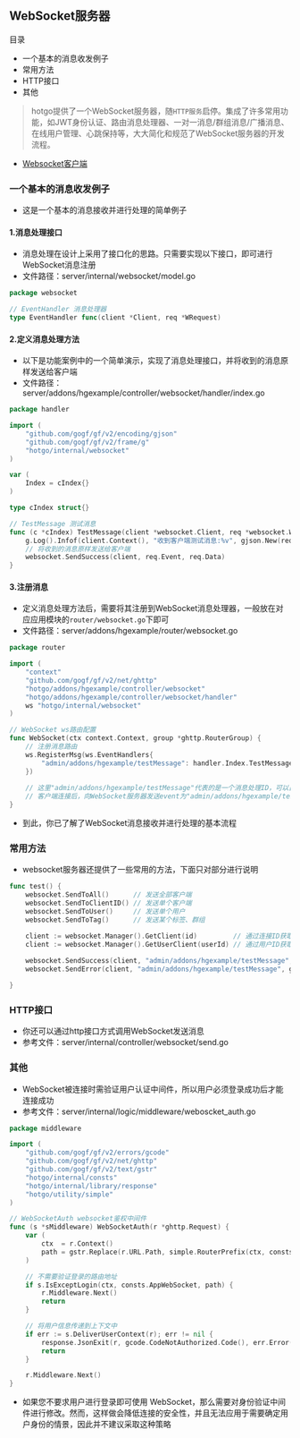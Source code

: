 ## WebSocket服务器

目录

- 一个基本的消息收发例子
- 常用方法
- HTTP接口
- 其他

> hotgo提供了一个WebSocket服务器，随`HTTP服务`启停。集成了许多常用功能，如JWT身份认证、路由消息处理器、一对一消息/群组消息/广播消息、在线用户管理、心跳保持等，大大简化和规范了WebSocket服务器的开发流程。
- [Websocket客户端](sys-websocket-client.md)

###  一个基本的消息收发例子
- 这是一个基本的消息接收并进行处理的简单例子

#### 1.消息处理接口
- 消息处理在设计上采用了接口化的思路。只需要实现以下接口，即可进行WebSocket消息注册
- 文件路径：server/internal/websocket/model.go
```go
package websocket

// EventHandler 消息处理器
type EventHandler func(client *Client, req *WRequest)
```

#### 2.定义消息处理方法
- 以下是功能案例中的一个简单演示，实现了消息处理接口，并将收到的消息原样发送给客户端
- 文件路径：server/addons/hgexample/controller/websocket/handler/index.go
```go
package handler

import (
	"github.com/gogf/gf/v2/encoding/gjson"
	"github.com/gogf/gf/v2/frame/g"
	"hotgo/internal/websocket"
)

var (
	Index = cIndex{}
)

type cIndex struct{}

// TestMessage 测试消息
func (c *cIndex) TestMessage(client *websocket.Client, req *websocket.WRequest) {
	g.Log().Infof(client.Context(), "收到客户端测试消息:%v", gjson.New(req).String())
	// 将收到的消息原样发送给客户端
	websocket.SendSuccess(client, req.Event, req.Data) 
}
```

#### 3.注册消息
- 定义消息处理方法后，需要将其注册到WebSocket消息处理器，一般放在对应应用模块的`router/websocket.go`下即可
- 文件路径：server/addons/hgexample/router/websocket.go
```go
package router

import (
	"context"
	"github.com/gogf/gf/v2/net/ghttp"
	"hotgo/addons/hgexample/controller/websocket"
	"hotgo/addons/hgexample/controller/websocket/handler"
	ws "hotgo/internal/websocket"
)

// WebSocket ws路由配置
func WebSocket(ctx context.Context, group *ghttp.RouterGroup) {
	// 注册消息路由
	ws.RegisterMsg(ws.EventHandlers{
		"admin/addons/hgexample/testMessage": handler.Index.TestMessage, // 测试消息
	})
	
	// 这里"admin/addons/hgexample/testMessage"代表的是一个消息处理ID，可以自定义。建议的格式是和HTTP接口格式保持一致，这样还可以便于对用户请求的消息进行权限验证
	// 客户端连接后，向WebSocket服务器发送event为"admin/addons/hgexample/testMessage"的消息时，会调用TestMessage方法
}
```

- 到此，你已了解了WebSocket消息接收并进行处理的基本流程


### 常用方法
- websocket服务器还提供了一些常用的方法，下面只对部分进行说明
```go
func test() {
	websocket.SendToAll()      // 发送全部客户端
	websocket.SendToClientID() // 发送单个客户端
	websocket.SendToUser()     // 发送单个用户
	websocket.SendToTag()      // 发送某个标签、群组

    client := websocket.Manager().GetClient(id)         // 通过连接ID获取客户端连接
    client := websocket.Manager().GetUserClient(userId) // 通过用户ID获取客户端连接，因为用户是可多端登录的，这里返回的是一个切片
    
    websocket.SendSuccess(client, "admin/addons/hgexample/testMessage", "消息内容")           // 向指定客户端发送一条成功的消息
    websocket.SendError(client, "admin/addons/hgexample/testMessage", gerror.New("错误内容")) // 向指定客户端发送一条失败的消息

}
```


### HTTP接口
- 你还可以通过http接口方式调用WebSocket发送消息
- 参考文件：server/internal/controller/websocket/send.go


### 其他
- WebSocket被连接时需验证用户认证中间件，所以用户必须登录成功后才能连接成功
- 参考文件：server/internal/logic/middleware/weboscket_auth.go
```go
package middleware

import (
	"github.com/gogf/gf/v2/errors/gcode"
	"github.com/gogf/gf/v2/net/ghttp"
	"github.com/gogf/gf/v2/text/gstr"
	"hotgo/internal/consts"
	"hotgo/internal/library/response"
	"hotgo/utility/simple"
)

// WebSocketAuth websocket鉴权中间件
func (s *sMiddleware) WebSocketAuth(r *ghttp.Request) {
	var (
		ctx  = r.Context()
		path = gstr.Replace(r.URL.Path, simple.RouterPrefix(ctx, consts.AppWebSocket), "", 1)
	)

	// 不需要验证登录的路由地址
	if s.IsExceptLogin(ctx, consts.AppWebSocket, path) {
		r.Middleware.Next()
		return
	}

	// 将用户信息传递到上下文中
	if err := s.DeliverUserContext(r); err != nil {
		response.JsonExit(r, gcode.CodeNotAuthorized.Code(), err.Error())
		return
	}

	r.Middleware.Next()
}
```

- 如果您不要求用户进行登录即可使用 WebSocket，那么需要对身份验证中间件进行修改。然而，这样做会降低连接的安全性，并且无法应用于需要确定用户身份的情景，因此并不建议采取这种策略
